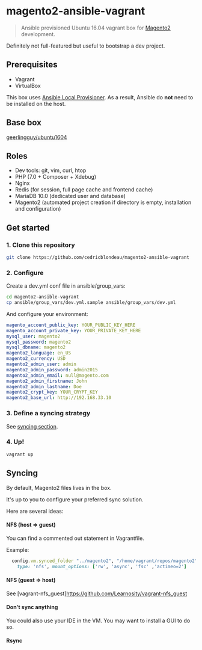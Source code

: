 # magento2-ansible-vagrant

> Ansible provisioned Ubuntu 16.04 vagrant box for [Magento2](https://github.com/magento/magento2) development.

Definitely not full-featured but useful to bootstrap a dev project.

## Prerequisites

- Vagrant
- VirtualBox

This box uses [Ansible Local Provisioner](https://www.vagrantup.com/docs/provisioning/ansible_local.html).
As a result, Ansible do **not** need to be installed on the host.

## Base box

[geerlingguy/ubuntu1604](https://atlas.hashicorp.com/geerlingguy/boxes/ubuntu1604/)

## Roles

- Dev tools: git, vim, curl, htop
- PHP (7.0 + Composer + Xdebug)
- Nginx
- Redis (for session, full page cache and frontend cache)
- MariaDB 10.0 (dedicated user and database)
- Magento2 (automated project creation if directory is empty, installation and configuration)

## Get started

### 1. Clone this repository

```bash
git clone https://github.com/cedricblondeau/magento2-ansible-vagrant
```

### 2. Configure

Create a dev.yml conf file in ansible/group_vars:

```bash
cd magento2-ansible-vagrant
cp ansible/group_vars/dev.yml.sample ansible/group_vars/dev.yml
```

And configure your environment:

```yaml
magento_account_public_key: YOUR_PUBLIC_KEY_HERE
magento_account_private_key: YOUR_PRIVATE_KEY_HERE
mysql_user: magento2
mysql_password: magento2
mysql_dbname: magento2
magento2_language: en_US
magento2_currency: USD
magento2_admin_user: admin
magento2_admin_password: admin2015
magento2_admin_email: null@magento.com
magento2_admin_firstname: John
magento2_admin_lastname: Doe
magento2_crypt_key: YOUR_CRYPT_KEY
magento2_base_url: http://192.168.33.10
```

### 3. Define a syncing strategy

See [syncing section](#syncing).

### 4. Up!

```bash
vagrant up
```

## Syncing

By default, Magento2 files lives in the box.

It's up to you to configure your preferred sync solution.

Here are several ideas:

#### NFS (host => guest)

You can find a commented out statement in Vagrantfile.

Example:

```ruby
  config.vm.synced_folder "../magento2", "/home/vagrant/repos/magento2",
    type: 'nfs', mount_options: ['rw', 'async', 'fsc' ,'actimeo=2']
```

#### NFS (guest => host)

See [vagrant-nfs_guest]https://github.com/Learnosity/vagrant-nfs_guest

#### Don't sync anything

You could also use your IDE in the VM. You may want to install a GUI to do so.

#### Rsync
